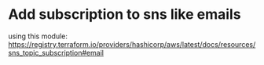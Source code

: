 # Add subscription to sns like emails

using this module: https://registry.terraform.io/providers/hashicorp/aws/latest/docs/resources/sns_topic_subscription#email
